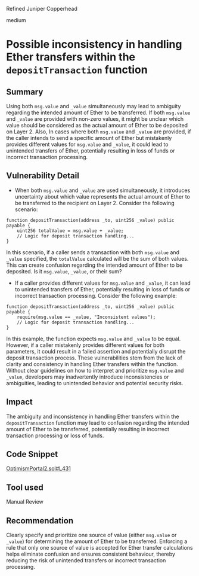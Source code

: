 Refined Juniper Copperhead

medium

# Possible inconsistency in handling Ether transfers within the `depositTransaction` function

## Summary
Using both `msg.value` and `_value` simultaneously may lead to ambiguity regarding the intended amount of Ether to be transferred. If both `msg.value` and `_value` are provided with non-zero values, it might be unclear which value should be considered as the actual amount of Ether to be deposited on Layer 2. Also, In cases where both `msg.value` and `_value` are provided, if the caller intends to send a specific amount of Ether but mistakenly provides different values for `msg.value` and `_value`, it could lead to unintended transfers of Ether, potentially resulting in loss of funds or incorrect transaction processing.
## Vulnerability Detail
- When both `msg.value` and `_value` are used simultaneously, it introduces uncertainty about which value represents the actual amount of Ether to be transferred to the recipient on Layer 2. Consider the following scenario:
```solidity
function depositTransaction(address _to, uint256 _value) public payable {
    uint256 totalValue = msg.value + _value;
    // Logic for deposit transaction handling...
}
```
In this scenario, if a caller sends a transaction with both `msg.value` and `_value` specified, the `totalValue` calculated will be the sum of both values. This can create confusion regarding the intended amount of Ether to be deposited. Is it `msg.value`, `_value`, or their sum?
- If a caller provides different values for `msg.value` and `_value`, it can lead to unintended transfers of Ether, potentially resulting in loss of funds or incorrect transaction processing. Consider the following example:
```solidity
function depositTransaction(address _to, uint256 _value) public payable {
    require(msg.value == _value, "Inconsistent values");
    // Logic for deposit transaction handling...
}
```
In this example, the function expects `msg.value` and `_value` to be equal. However, if a caller mistakenly provides different values for both parameters, it could result in a failed assertion and potentially disrupt the deposit transaction process.
These vulnerabilities stem from the lack of clarity and consistency in handling Ether transfers within the function. Without clear guidelines on how to interpret and prioritize `msg.value` and `_value`, developers may inadvertently introduce inconsistencies or ambiguities, leading to unintended behavior and potential security risks.
## Impact
The ambiguity and inconsistency in handling Ether transfers within the `depositTransaction` function may lead to confusion regarding the intended amount of Ether to be transferred, potentially resulting in incorrect transaction processing or loss of funds.
## Code Snippet
[OptimismPortal2.sol#L431](https://github.com/sherlock-audit/2024-02-optimism-2024/blob/main/optimism/packages/contracts-bedrock/src/L1/OptimismPortal2.sol#L431)
## Tool used

Manual Review

## Recommendation
Clearly specify and prioritize one source of value (either `msg.value` or `_value`) for determining the amount of Ether to be transferred. Enforcing a rule that only one source of value is accepted for Ether transfer calculations helps eliminate confusion and ensures consistent behaviour, thereby reducing the risk of unintended transfers or incorrect transaction processing.